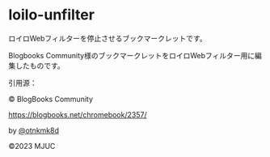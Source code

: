 # loilo-unfilter

ロイロWebフィルターを停止させるブックマークレットです。

Blogbooks Community様のブックマークレットをロイロWebフィルター用に編集したものです。

引用源：

© BlogBooks Community

https://blogbooks.net/chromebook/2357/

by [@otnkmk8d](https://github.com/otnkmk8d)

©2023 MJUC
